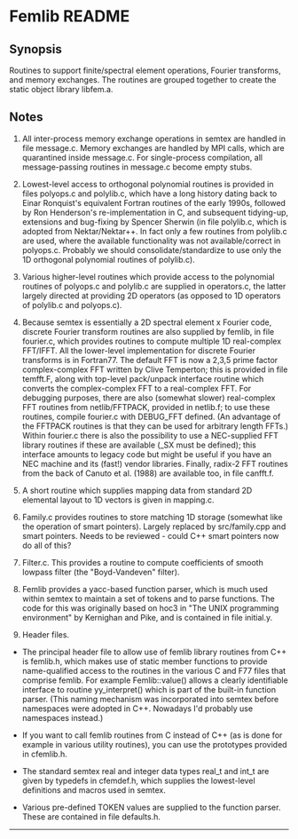 Femlib README
=============

Synopsis
--------

Routines to support finite/spectral element operations, Fourier
transforms, and memory exchanges.  The routines are grouped together
to create the static object library libfem.a.

Notes
-----

1. All inter-process memory exchange operations in semtex are handled
in file message.c.  Memory exchanges are handled by MPI calls, which
are quarantined inside message.c.  For single-process compilation, all
message-passing routines in message.c become empty stubs.

2. Lowest-level access to orthogonal polynomial routines is provided
in files polyops.c and polylib.c, which have a long history dating
back to Einar Ronquist's equivalent Fortran routines of the early
1990s, followed by Ron Henderson's re-implementation in C, and
subsequent tidying-up, extensions and bug-fixing by Spencer Sherwin
(in file polylib.c, which is adopted from Nektar/Nektar++.  In fact
only a few routines from polylib.c are used, where the available
functionality was not available/correct in polyops.c.  Probably we
should consolidate/standardize to use only the 1D orthogonal
polynomial routines of polylib.c).

3. Various higher-level routines which provide access to the
polynomial routines of polyops.c and polylib.c are supplied in
operators.c, the latter largely directed at providing 2D operators (as
opposed to 1D operators of polylib.c and polyops.c).

4. Because semtex is essentially a 2D spectral element x Fourier code,
discrete Fourier transform routines are also supplied by femlib, in
file fourier.c, which provides routines to compute multiple 1D
real-complex FFT/IFFT.  All the lower-level implementation for
discrete Fourier transforms is in Fortran77.  The default FFT is now a
2,3,5 prime factor complex-complex FFT written by Clive Temperton;
this is provided in file temfft.F, along with top-level pack/unpack
interface routine which converts the complex-complex FFT to a
real-complex FFT.  For debugging purposes, there are also (somewhat
slower) real-complex FFT routines from netlib/FFTPACK, provided in
netlib.f; to use these routines, compile fourier.c with DEBUG_FFT
defined.  (An advantage of the FFTPACK routines is that they can be
used for arbitrary length FFTs.)  Within fourier.c there is also the
possibility to use a NEC-supplied FFT library routines if these are
available (_SX must be defined); this interface amounts to legacy code
but might be useful if you have an NEC machine and its (fast!) vendor
libraries.  Finally, radix-2 FFT routines from the back of Canuto et
al. (1988) are available too, in file canfft.f.

5. A short routine which supplies mapping data from standard 2D
elemental layout to 1D vectors is given in mapping.c.

6. Family.c provides routines to store matching 1D storage (somewhat
like the operation of smart pointers).  Largely replaced by
src/family.cpp and smart pointers.  Needs to be reviewed - could C++
smart pointers now do all of this?

7. Filter.c.  This provides a routine to compute coefficients of
smooth lowpass filter (the "Boyd-Vandeven" filter).

8. Femlib provides a yacc-based function parser, which is much used
within semtex to maintain a set of tokens and to parse functions.  The
code for this was originally based on hoc3 in "The UNIX programming
environment" by Kernighan and Pike, and is contained in file
initial.y.

9. Header files.

* The principal header file to allow use of femlib library routines
  from C++ is femlib.h, which makes use of static member functions to
  provide name-qualified access to the routines in the various C and
  F77 files that comprise femlib.  For example Femlib::value() allows
  a clearly identifiable interface to routine yy_interpret() which is
  part of the built-in function parser.  (This naming mechanism was
  incorporated into semtex before namespaces were adopted in C++.
  Nowadays I'd probably use namespaces instead.)

* If you want to call femlib routines from C instead of C++ (as is
  done for example in various utility routines), you can use the
  prototypes provided in cfemlib.h.

* The standard semtex real and integer data types real_t and int_t are
  given by typedefs in cfemdef.h, which supplies the lowest-level
  definitions and macros used in semtex.

* Various pre-defined TOKEN values are supplied to the function
  parser.  These are contained in file defaults.h.

______________________________________________________________________________
